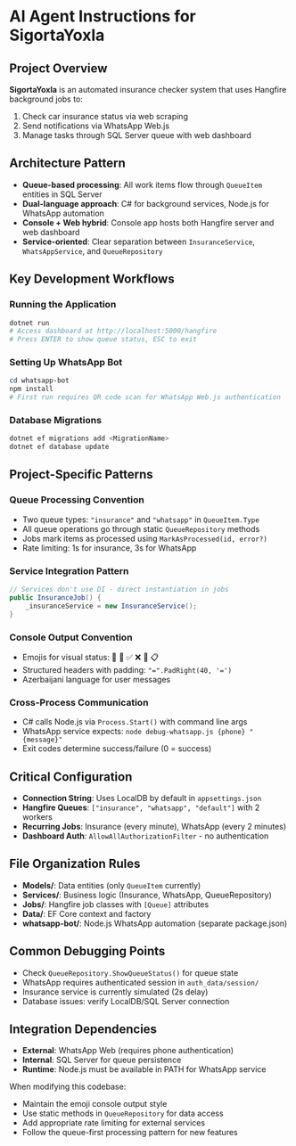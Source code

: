 # AI Agent Instructions for SigortaYoxla

## Project Overview
**SigortaYoxla** is an automated insurance checker system that uses Hangfire background jobs to:
1. Check car insurance status via web scraping
2. Send notifications via WhatsApp Web.js
3. Manage tasks through SQL Server queue with web dashboard

## Architecture Pattern
- **Queue-based processing**: All work items flow through `QueueItem` entities in SQL Server
- **Dual-language approach**: C# for background services, Node.js for WhatsApp automation
- **Console + Web hybrid**: Console app hosts both Hangfire server and web dashboard
- **Service-oriented**: Clear separation between `InsuranceService`, `WhatsAppService`, and `QueueRepository`

## Key Development Workflows

### Running the Application
```powershell
dotnet run
# Access dashboard at http://localhost:5000/hangfire
# Press ENTER to show queue status, ESC to exit
```

### Setting Up WhatsApp Bot
```powershell
cd whatsapp-bot
npm install
# First run requires QR code scan for WhatsApp Web.js authentication
```

### Database Migrations
```powershell
dotnet ef migrations add <MigrationName>
dotnet ef database update
```

## Project-Specific Patterns

### Queue Processing Convention
- Two queue types: `"insurance"` and `"whatsapp"` in `QueueItem.Type`
- All queue operations go through static `QueueRepository` methods
- Jobs mark items as processed using `MarkAsProcessed(id, error?)`
- Rate limiting: 1s for insurance, 3s for WhatsApp

### Service Integration Pattern
```csharp
// Services don't use DI - direct instantiation in jobs
public InsuranceJob() {
    _insuranceService = new InsuranceService();
}
```

### Console Output Convention
- Emojis for visual status: 🚗 🔄 ✅ ❌ 📱 📋
- Structured headers with padding: `"=".PadRight(40, '=')`
- Azerbaijani language for user messages

### Cross-Process Communication
- C# calls Node.js via `Process.Start()` with command line args
- WhatsApp service expects: `node debug-whatsapp.js {phone} "{message}"`
- Exit codes determine success/failure (0 = success)

## Critical Configuration
- **Connection String**: Uses LocalDB by default in `appsettings.json`
- **Hangfire Queues**: `["insurance", "whatsapp", "default"]` with 2 workers
- **Recurring Jobs**: Insurance (every minute), WhatsApp (every 2 minutes)
- **Dashboard Auth**: `AllowAllAuthorizationFilter` - no authentication

## File Organization Rules
- **Models/**: Data entities (only `QueueItem` currently)
- **Services/**: Business logic (Insurance, WhatsApp, QueueRepository)
- **Jobs/**: Hangfire job classes with `[Queue]` attributes
- **Data/**: EF Core context and factory
- **whatsapp-bot/**: Node.js WhatsApp automation (separate package.json)

## Common Debugging Points
- Check `QueueRepository.ShowQueueStatus()` for queue state
- WhatsApp requires authenticated session in `auth_data/session/`
- Insurance service is currently simulated (2s delay)
- Database issues: verify LocalDB/SQL Server connection

## Integration Dependencies
- **External**: WhatsApp Web (requires phone authentication)
- **Internal**: SQL Server for queue persistence
- **Runtime**: Node.js must be available in PATH for WhatsApp service

When modifying this codebase:
- Maintain the emoji console output style
- Use static methods in `QueueRepository` for data access
- Add appropriate rate limiting for external services
- Follow the queue-first processing pattern for new features
